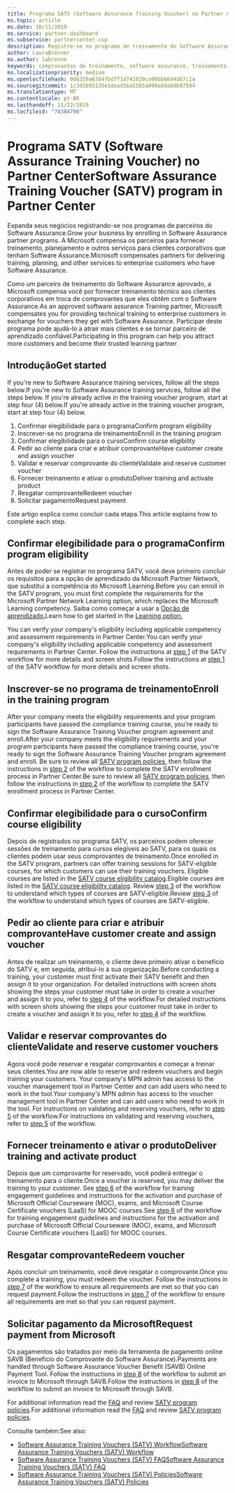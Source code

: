 ```yaml
---
title: Programa SATV (Software Assurance Training Voucher) no Partner Center | Partner Center
ms.topic: article
ms.date: 10/11/2019
ms.service: partner-dashboard
ms.subservice: partnercenter-csp
description: Registre-se no programa de treinamento do Software Assurance
author: LauraBrenner
ms.author: labrenne
keywords: comprovantes de treinamento, software assurance, treinamento, inscrição no SATV, SATV
ms.localizationpriority: medium
ms.openlocfilehash: 0d6339a63d4fbd7f1d742820ca90bb66d4d67c1a
ms.sourcegitcommit: 1c3d3b95135e1daad5ba5585a090e84ab0b97594
ms.translationtype: MT
ms.contentlocale: pt-BR
ms.lasthandoff: 11/22/2019
ms.locfileid: "74384798"
---
```

# <a name="software-assurance-training-voucher-satv-program-in-partner-center"></a><span data-ttu-id="6adaf-104">Programa SATV (Software Assurance Training Voucher) no Partner Center</span><span class="sxs-lookup"><span data-stu-id="6adaf-104">Software Assurance Training Voucher (SATV) program in Partner Center</span></span>

<span data-ttu-id="6adaf-105">Expanda seus negócios registrando-se nos programas de parceiros do Software Assurance.</span><span class="sxs-lookup"><span data-stu-id="6adaf-105">Grow your business by enrolling in Software Assurance partner programs.</span></span> <span data-ttu-id="6adaf-106">A Microsoft compensa os parceiros para fornecer treinamento, planejamento e outros serviços para clientes corporativos que tenham Software Assurance.</span><span class="sxs-lookup"><span data-stu-id="6adaf-106">Microsoft compensates partners for delivering training, planning, and other services to enterprise customers who have Software Assurance.</span></span> 

<span data-ttu-id="6adaf-107">Como um parceiro de treinamento do Software Assurance aprovado, a Microsoft compensa você por fornecer treinamento técnico aos clientes corporativos em troca de comprovantes que eles obtêm com o Software Assurance.</span><span class="sxs-lookup"><span data-stu-id="6adaf-107">As an approved software assurance Training partner, Microsoft compensates you for providing technical training to enterprise customers in exchange for vouchers they get with Software Assurance.</span></span> <span data-ttu-id="6adaf-108">Participar deste programa pode ajudá-lo a atrair mais clientes e se tornar parceiro de aprendizado confiável.</span><span class="sxs-lookup"><span data-stu-id="6adaf-108">Participating in this program can help you attract more customers and become their trusted learning partner.</span></span>

## <a name="get-started"></a><span data-ttu-id="6adaf-109">Introdução</span><span class="sxs-lookup"><span data-stu-id="6adaf-109">Get started</span></span>

<span data-ttu-id="6adaf-110">If you're new to Software Assurance training services, follow all the steps below.</span><span class="sxs-lookup"><span data-stu-id="6adaf-110">If you're new to Software Assurance training services, follow all the steps below.</span></span> <span data-ttu-id="6adaf-111">If you're already active in the training voucher program, start at step four (4) below.</span><span class="sxs-lookup"><span data-stu-id="6adaf-111">If you're already active in the training voucher program, start at step four (4) below.</span></span> 

1. <span data-ttu-id="6adaf-112">Confirmar elegibilidade para o programa</span><span class="sxs-lookup"><span data-stu-id="6adaf-112">Confirm program eligibility</span></span>
2. <span data-ttu-id="6adaf-113">Inscrever-se no programa de treinamento</span><span class="sxs-lookup"><span data-stu-id="6adaf-113">Enroll in the training program</span></span>
3. <span data-ttu-id="6adaf-114">Confirmar elegibilidade para o curso</span><span class="sxs-lookup"><span data-stu-id="6adaf-114">Confirm course eligibility</span></span>
4. <span data-ttu-id="6adaf-115">Pedir ao cliente para criar e atribuir comprovante</span><span class="sxs-lookup"><span data-stu-id="6adaf-115">Have customer create and assign voucher</span></span>
5. <span data-ttu-id="6adaf-116">Validar e reservar comprovante do cliente</span><span class="sxs-lookup"><span data-stu-id="6adaf-116">Validate and reserve customer voucher</span></span>
6. <span data-ttu-id="6adaf-117">Fornecer treinamento e ativar o produto</span><span class="sxs-lookup"><span data-stu-id="6adaf-117">Deliver training and activate product</span></span>
7. <span data-ttu-id="6adaf-118">Resgatar comprovante</span><span class="sxs-lookup"><span data-stu-id="6adaf-118">Redeem voucher</span></span>
8. <span data-ttu-id="6adaf-119">Solicitar pagamento</span><span class="sxs-lookup"><span data-stu-id="6adaf-119">Request payment</span></span>

<span data-ttu-id="6adaf-120">Este artigo explica como concluir cada etapa.</span><span class="sxs-lookup"><span data-stu-id="6adaf-120">This article explains how to complete each step.</span></span>

## <a name="confirm-program-eligibility"></a><span data-ttu-id="6adaf-121">Confirmar elegibilidade para o programa</span><span class="sxs-lookup"><span data-stu-id="6adaf-121">Confirm program eligibility</span></span>

<span data-ttu-id="6adaf-122">Antes de poder se registrar no programa SATV, você deve primeiro concluir os requisitos para a opção de aprendizado da Microsoft Partner Network, que substitui a competência do Microsoft Learning.</span><span class="sxs-lookup"><span data-stu-id="6adaf-122">Before you can enroll in the SATV program, you must first complete the requirements for the Microsoft Partner Network Learning option, which replaces the Microsoft Learning competency.</span></span> <span data-ttu-id="6adaf-123">Saiba como começar a usar a [Opção de aprendizado.](https://partner.microsoft.com/membership/learning-partners)</span><span class="sxs-lookup"><span data-stu-id="6adaf-123">Learn how to get started in the [Learning option.](https://partner.microsoft.com/membership/learning-partners)</span></span>

<span data-ttu-id="6adaf-124">You can verify your company's eligibility including applicable competency and assessment requirements in Partner Center.</span><span class="sxs-lookup"><span data-stu-id="6adaf-124">You can verify your company's eligibility including applicable competency and assessment requirements in Partner Center.</span></span> <span data-ttu-id="6adaf-125">Follow the instructions at [step 1](https://query.prod.cms.rt.microsoft.com/cms/api/am/binary/RE3krfK) of the SATV workflow for more details and screen shots.</span><span class="sxs-lookup"><span data-stu-id="6adaf-125">Follow the instructions at [step 1](https://query.prod.cms.rt.microsoft.com/cms/api/am/binary/RE3krfK) of the SATV workflow for more details and screen shots.</span></span>

## <a name="enroll-in-the-training-program"></a><span data-ttu-id="6adaf-126">Inscrever-se no programa de treinamento</span><span class="sxs-lookup"><span data-stu-id="6adaf-126">Enroll in the training program</span></span>

<span data-ttu-id="6adaf-127">After your company meets the eligibility requirements and your program participants have passed the compliance training course, you're ready to sign the Software Assurance Training Voucher program agreement and enroll.</span><span class="sxs-lookup"><span data-stu-id="6adaf-127">After your company meets the eligibility requirements and your program participants have passed the compliance training course, you're ready to sign the Software Assurance Training Voucher program agreement and enroll.</span></span> <span data-ttu-id="6adaf-128">Be sure to review all [SATV program policies](https://query.prod.cms.rt.microsoft.com/cms/api/am/binary/RE3koEP), then follow the instructions in [step 2](https://query.prod.cms.rt.microsoft.com/cms/api/am/binary/RE3krfK) of the workflow to complete the SATV enrollment process in Partner Center.</span><span class="sxs-lookup"><span data-stu-id="6adaf-128">Be sure to review all [SATV program policies](https://query.prod.cms.rt.microsoft.com/cms/api/am/binary/RE3koEP), then follow the instructions in [step 2](https://query.prod.cms.rt.microsoft.com/cms/api/am/binary/RE3krfK) of the workflow to complete the SATV enrollment process in Partner Center.</span></span>   


## <a name="confirm-course-eligibility"></a><span data-ttu-id="6adaf-129">Confirmar elegibilidade para o curso</span><span class="sxs-lookup"><span data-stu-id="6adaf-129">Confirm course eligibility</span></span>
<span data-ttu-id="6adaf-130">Depois de registrados no programa SATV, os parceiros podem oferecer sessões de treinamento para cursos elegíveis ao SATV, para os quais os clientes podem usar seus comprovantes de treinamento.</span><span class="sxs-lookup"><span data-stu-id="6adaf-130">Once enrolled in the SATV program, partners can offer training sessions for SATV-eligible courses, for which customers can use their training vouchers.</span></span> <span data-ttu-id="6adaf-131">Eligible courses are listed in the [SATV course eligibility catalog](https://savl-catalog.microsoft.com/).</span><span class="sxs-lookup"><span data-stu-id="6adaf-131">Eligible courses are listed in the [SATV course eligibility catalog](https://savl-catalog.microsoft.com/).</span></span> <span data-ttu-id="6adaf-132">Review [step 3](https://query.prod.cms.rt.microsoft.com/cms/api/am/binary/RE3krfK) of the workflow to understand which types of courses are SATV-eligible.</span><span class="sxs-lookup"><span data-stu-id="6adaf-132">Review [step 3](https://query.prod.cms.rt.microsoft.com/cms/api/am/binary/RE3krfK) of the workflow to understand which types of courses are SATV-eligible.</span></span>

## <a name="have-customer-create-and-assign-voucher"></a><span data-ttu-id="6adaf-133">Pedir ao cliente para criar e atribuir comprovante</span><span class="sxs-lookup"><span data-stu-id="6adaf-133">Have customer create and assign voucher</span></span>

<span data-ttu-id="6adaf-134">Antes de realizar um treinamento, o cliente deve primeiro ativar o benefício do SATV e, em seguida, atribuí-lo à sua organização.</span><span class="sxs-lookup"><span data-stu-id="6adaf-134">Before conducting a training, your customer must first activate their SATV benefit and then assign it to your organization.</span></span> <span data-ttu-id="6adaf-135">For detailed instructions with screen shots showing the steps your customer must take in order to create a voucher and assign it to you, refer to [step 4](https://query.prod.cms.rt.microsoft.com/cms/api/am/binary/RE3krfK) of the workflow.</span><span class="sxs-lookup"><span data-stu-id="6adaf-135">For detailed instructions with screen shots showing the steps your customer must take in order to create a voucher and assign it to you, refer to [step 4](https://query.prod.cms.rt.microsoft.com/cms/api/am/binary/RE3krfK) of the workflow.</span></span>

## <a name="validate-and-reserve-customer-vouchers"></a><span data-ttu-id="6adaf-136">Validar e reservar comprovantes do cliente</span><span class="sxs-lookup"><span data-stu-id="6adaf-136">Validate and reserve customer vouchers</span></span>

<span data-ttu-id="6adaf-137">Agora você pode reservar e resgatar comprovantes e começar a treinar seus clientes.</span><span class="sxs-lookup"><span data-stu-id="6adaf-137">You are now able to reserve and redeem vouchers and begin training your customers.</span></span> <span data-ttu-id="6adaf-138">Your company's MPN admin has access to the voucher management tool in Partner Center and can add users who need to work in the tool.</span><span class="sxs-lookup"><span data-stu-id="6adaf-138">Your company's MPN admin has access to the voucher management tool in Partner Center and can add users who need to work in the tool.</span></span> <span data-ttu-id="6adaf-139">For instructions on validating and reserving vouchers, refer to [step 5](https://query.prod.cms.rt.microsoft.com/cms/api/am/binary/RE3krfK) of the workflow.</span><span class="sxs-lookup"><span data-stu-id="6adaf-139">For instructions on validating and reserving vouchers, refer to [step 5](https://query.prod.cms.rt.microsoft.com/cms/api/am/binary/RE3krfK) of the workflow.</span></span>

## <a name="deliver-training-and-activate-product"></a><span data-ttu-id="6adaf-140">Fornecer treinamento e ativar o produto</span><span class="sxs-lookup"><span data-stu-id="6adaf-140">Deliver training and activate product</span></span>

<span data-ttu-id="6adaf-141">Depois que um comprovante for reservado, você poderá entregar o treinamento para o cliente.</span><span class="sxs-lookup"><span data-stu-id="6adaf-141">Once a voucher is reserved, you may deliver the training to your customer.</span></span> <span data-ttu-id="6adaf-142">See [step 6](https://query.prod.cms.rt.microsoft.com/cms/api/am/binary/RE3krfK) of the workflow for training engagement guidelines and instructions for the activation and purchase of Microsoft Official Courseware (MOC), exams, and Microsoft Course Certificate vouchers (LaaS) for MOOC courses.</span><span class="sxs-lookup"><span data-stu-id="6adaf-142">See [step 6](https://query.prod.cms.rt.microsoft.com/cms/api/am/binary/RE3krfK) of the workflow for training engagement guidelines and instructions for the activation and purchase of Microsoft Official Courseware (MOC), exams, and Microsoft Course Certificate vouchers (LaaS) for MOOC courses.</span></span>

## <a name="redeem-voucher"></a><span data-ttu-id="6adaf-143">Resgatar comprovante</span><span class="sxs-lookup"><span data-stu-id="6adaf-143">Redeem voucher</span></span>

<span data-ttu-id="6adaf-144">Após concluir um treinamento, você deve resgatar o comprovante.</span><span class="sxs-lookup"><span data-stu-id="6adaf-144">Once you complete a training, you must redeem the voucher.</span></span> <span data-ttu-id="6adaf-145">Follow the instructions in [step 7](https://query.prod.cms.rt.microsoft.com/cms/api/am/binary/RE3krfK) of the workflow to ensure all requirements are met so that you can request payment.</span><span class="sxs-lookup"><span data-stu-id="6adaf-145">Follow the instructions in [step 7](https://query.prod.cms.rt.microsoft.com/cms/api/am/binary/RE3krfK) of the workflow to ensure all requirements are met so that you can request payment.</span></span> 


## <a name="request-payment-from-microsoft"></a><span data-ttu-id="6adaf-146">Solicitar pagamento da Microsoft</span><span class="sxs-lookup"><span data-stu-id="6adaf-146">Request payment from Microsoft</span></span>

<span data-ttu-id="6adaf-147">Os pagamentos são tratados por meio da ferramenta de pagamento online SAVB (Benefício do Comprovante do Software Assurance).</span><span class="sxs-lookup"><span data-stu-id="6adaf-147">Payments are handled through Software Assurance Voucher Benefit (SAVB) Online Payment Tool.</span></span> <span data-ttu-id="6adaf-148">Follow the instructions in [step 8](https://query.prod.cms.rt.microsoft.com/cms/api/am/binary/RE3krfK) of the workflow to submit an invoice to Microsoft through SAVB.</span><span class="sxs-lookup"><span data-stu-id="6adaf-148">Follow the instructions in [step 8](https://query.prod.cms.rt.microsoft.com/cms/api/am/binary/RE3krfK) of the workflow to submit an invoice to Microsoft through SAVB.</span></span> 

<span data-ttu-id="6adaf-149">For additional information read the [FAQ](https://query.prod.cms.rt.microsoft.com/cms/api/am/binary/RE3kz5o) and review [SATV program policies](https://query.prod.cms.rt.microsoft.com/cms/api/am/binary/RE3koEP).</span><span class="sxs-lookup"><span data-stu-id="6adaf-149">For additional information read the [FAQ](https://query.prod.cms.rt.microsoft.com/cms/api/am/binary/RE3kz5o) and review [SATV program policies](https://query.prod.cms.rt.microsoft.com/cms/api/am/binary/RE3koEP).</span></span>

<span data-ttu-id="6adaf-150">Consulte também:</span><span class="sxs-lookup"><span data-stu-id="6adaf-150">See also:</span></span>

- [<span data-ttu-id="6adaf-151">Software Assurance Training Vouchers (SATV) Workflow</span><span class="sxs-lookup"><span data-stu-id="6adaf-151">Software Assurance Training Vouchers (SATV) Workflow</span></span>](https://query.prod.cms.rt.microsoft.com/cms/api/am/binary/RE3krfK)
- [<span data-ttu-id="6adaf-152">Software Assurance Training Vouchers (SATV) FAQ</span><span class="sxs-lookup"><span data-stu-id="6adaf-152">Software Assurance Training Vouchers (SATV) FAQ</span></span>](https://query.prod.cms.rt.microsoft.com/cms/api/am/binary/RE3kz5o)
- [<span data-ttu-id="6adaf-153">Software Assurance Training Vouchers (SATV) Policies</span><span class="sxs-lookup"><span data-stu-id="6adaf-153">Software Assurance Training Vouchers (SATV) Policies</span></span>](https://query.prod.cms.rt.microsoft.com/cms/api/am/binary/RE3koEP)